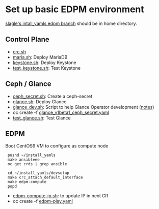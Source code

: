 # Set up basic EDPM environment

[slagle's intall_yamls edpm branch](https://github.com/slagle/install_yamls/tree/edpm-integration)
should be in home directory.

## Control Plane

- [crc.sh](crc.sh)
- [maria.sh](maria.sh): Deploy MariaDB
- [keystone.sh](keystone.sh): Deploy Keystone
- [test_keystone.sh](test_keystone.sh): Test Keystone

## Ceph / Glance

- [ceph_secret.sh](cr/ceph_secret.sh): Create a ceph-secret
- [glance.sh](glance.sh): Deploy Glance
- [glance_dev.sh](glance_dev.sh): Script to help Glance Operator development ([notes](glance_dev_notes.md))
- oc create -f [glance_v1beta1_ceph_secret.yaml](cr/glance_v1beta1_ceph_secret.yaml)
- [test_glance.sh](test_glance.sh): Test Glance

## EDPM

Boot CentOS9 VM to configure as compute node
```
 pushd ~/install_yamls
 make ansibleee
 oc get crds | grep ansible
 
 cd ~/install_yamls/devsetup
 make crc_attach_default_interface
 make edpm-compute
 popd
```

- [edpm-compute-ip.sh](edpm-compute-ip.sh): to update IP in next CR
- oc create -f [edpm-play.yaml](cr/edpm-play.yaml)
